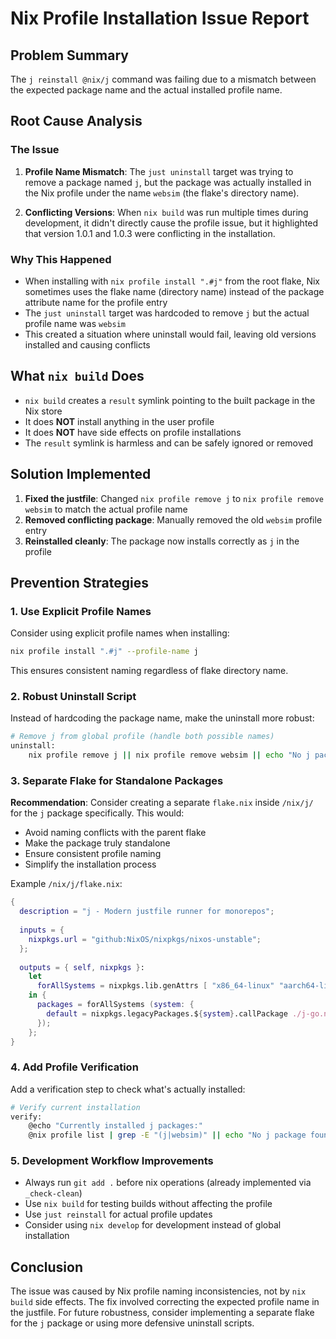 # Nix Profile Installation Issue Report

## Problem Summary

The `j reinstall @nix/j` command was failing due to a mismatch between the expected package name and the actual installed profile name.

## Root Cause Analysis

### The Issue
1. **Profile Name Mismatch**: The `just uninstall` target was trying to remove a package named `j`, but the package was actually installed in the Nix profile under the name `websim` (the flake's directory name).

2. **Conflicting Versions**: When `nix build` was run multiple times during development, it didn't directly cause the profile issue, but it highlighted that version 1.0.1 and 1.0.3 were conflicting in the installation.

### Why This Happened
- When installing with `nix profile install ".#j"` from the root flake, Nix sometimes uses the flake name (directory name) instead of the package attribute name for the profile entry
- The `just uninstall` target was hardcoded to remove `j` but the actual profile name was `websim`
- This created a situation where uninstall would fail, leaving old versions installed and causing conflicts

## What `nix build` Does
- `nix build` creates a `result` symlink pointing to the built package in the Nix store
- It does **NOT** install anything in the user profile
- It does **NOT** have side effects on profile installations
- The `result` symlink is harmless and can be safely ignored or removed

## Solution Implemented
1. **Fixed the justfile**: Changed `nix profile remove j` to `nix profile remove websim` to match the actual profile name
2. **Removed conflicting package**: Manually removed the old `websim` profile entry
3. **Reinstalled cleanly**: The package now installs correctly as `j` in the profile

## Prevention Strategies

### 1. Use Explicit Profile Names
Consider using explicit profile names when installing:
```bash
nix profile install ".#j" --profile-name j
```
This ensures consistent naming regardless of flake directory name.

### 2. Robust Uninstall Script
Instead of hardcoding the package name, make the uninstall more robust:
```bash
# Remove j from global profile (handle both possible names)
uninstall:
	nix profile remove j || nix profile remove websim || echo "No j package found to remove"
```

### 3. Separate Flake for Standalone Packages
**Recommendation**: Consider creating a separate `flake.nix` inside `/nix/j/` for the `j` package specifically. This would:
- Avoid naming conflicts with the parent flake
- Make the package truly standalone
- Ensure consistent profile naming
- Simplify the installation process

Example `/nix/j/flake.nix`:
```nix
{
  description = "j - Modern justfile runner for monorepos";
  
  inputs = {
    nixpkgs.url = "github:NixOS/nixpkgs/nixos-unstable";
  };
  
  outputs = { self, nixpkgs }:
    let
      forAllSystems = nixpkgs.lib.genAttrs [ "x86_64-linux" "aarch64-linux" "x86_64-darwin" "aarch64-darwin" ];
    in {
      packages = forAllSystems (system: {
        default = nixpkgs.legacyPackages.${system}.callPackage ./j-go.nix { };
      });
    };
}
```

### 4. Add Profile Verification
Add a verification step to check what's actually installed:
```bash
# Verify current installation
verify:
	@echo "Currently installed j packages:"
	@nix profile list | grep -E "(j|websim)" || echo "No j package found"
```

### 5. Development Workflow Improvements
- Always run `git add .` before nix operations (already implemented via `_check-clean`)
- Use `nix build` for testing builds without affecting the profile
- Use `just reinstall` for actual profile updates
- Consider using `nix develop` for development instead of global installation

## Conclusion

The issue was caused by Nix profile naming inconsistencies, not by `nix build` side effects. The fix involved correcting the expected profile name in the justfile. For future robustness, consider implementing a separate flake for the `j` package or using more defensive uninstall scripts.